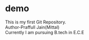 # demo
This is my first Git Repository.
<br>
Author-Praffull Jain(Mittal)
<br>
Currently I am pursuing B.tech in E.C.E